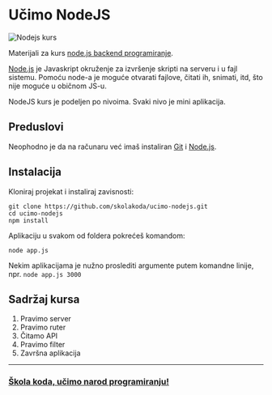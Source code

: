 # Učimo NodeJS

![Nodejs kurs](https://skolakoda.org/images/kursevi/nodejs-logo.jpg)

Materijali za kurs [node.js backend programiranje](https://skolakoda.org/kursevi/ucimo-nodejs).

[Node.js](https://nodejs.org/) je Javaskript okruženje za izvršenje skripti na serveru i u fajl sistemu. Pomoću node-a je moguće otvarati fajlove, čitati ih, snimati, itd, što nije moguće u običnom JS-u.

NodeJS kurs je podeljen po nivoima. Svaki nivo je mini aplikacija.

## Preduslovi

Neophodno je da na računaru već imaš instaliran [Git](https://git-scm.com/) i [Node.js](https://nodejs.org/).

## Instalacija

Kloniraj projekat i instaliraj zavisnosti:
```
git clone https://github.com/skolakoda/ucimo-nodejs.git
cd ucimo-nodejs
npm install
```

Aplikaciju u svakom od foldera pokrećeš komandom:

```
node app.js
```

Nekim aplikacijama je nužno proslediti argumente putem komandne linije, npr. ```node app.js 3000```

## Sadržaj kursa

1. Pravimo server
2. Pravimo ruter
3. Čitamo API
4. Pravimo filter
5. Završna aplikacija

---
### [Škola koda, učimo narod programiranju!](https://skolakoda.org/)
